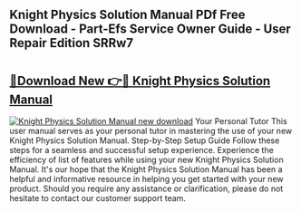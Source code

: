 ## Knight Physics Solution Manual PDf Free Download - Part-Efs Service Owner Guide - User Repair Edition SRRw7

# <h2><a href="http://bc75841.oget.top/?id=Knight+Physics+Solution+Manual">🔗Download New 👉🔴 Knight Physics Solution Manual</a></h2>

[![Knight Physics Solution Manual new download](https://i.imgur.com/5g1atiW.png)](http://bc75841.oget.top/?id=Knight+Physics+Solution+Manual)
Your Personal Tutor This user manual serves as your personal tutor in mastering the use of your new Knight Physics Solution Manual. Step-by-Step Setup Guide Follow these steps for a seamless and successful setup experience. Experience the efficiency of list of features while using your new Knight Physics Solution Manual. It's our hope that the Knight Physics Solution Manual has been a helpful and informative resource in helping you get started with your new product. Should you require any assistance or clarification, please do not hesitate to contact our customer support team.
